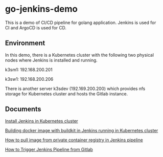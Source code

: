 # go-jenkins-demo

This is a demo of CI/CD pipeline for golang application. Jenkins is used for CI and ArgoCD is used for CD.

## Environment

In this demo, there is a Kubernetes cluster with the following two physical nodes where Jenkins is installed and running.

k3sm1: 192.168.200.201

k3sw1: 192.168.200.206

There is another server k3sdev (192.169.200.200) which provides nfs storage for Kubernetes cluster and hosts the Gitlab instance.

## Documents

[Install Jenkins in Kubernetes cluster](https://medium.com/@WayneWu411/install-jenkins-in-kubernetes-cluster-3ebf24b5e038)

[Building docker image with buildkit in Jenkins running in Kubernetes cluster](https://medium.com/@WayneWu411/building-docker-image-with-buildkit-in-jenkins-running-in-kubernetes-cluster-ed4535d122ec)

[How to pull image from private container registry in Jenkins pipeline](https://medium.com/@WayneWu411/how-to-pull-image-from-private-container-registry-in-jenkins-pipeline-da7129045852)

[How to Trigger Jenkins Pipeline from Gitlab](https://medium.com/@WayneWu411/how-to-trigger-jenkins-pipeline-from-gitlab-8b581bb9416)